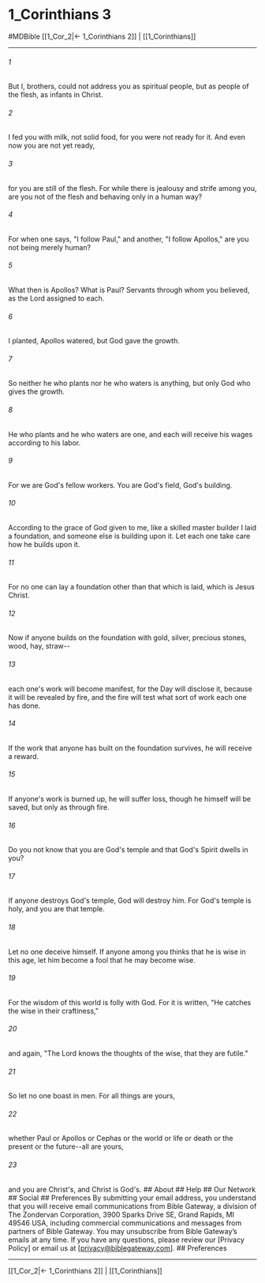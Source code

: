 # 1_Corinthians 3
#MDBible
[[1_Cor_2|← 1_Corinthians 2]] | [[1_Corinthians]]

***






###### 1 


But I, brothers, could not address you as spiritual people, but as people of the flesh, as infants in Christ. 





###### 2 


I fed you with milk, not solid food, for you were not ready for it. And even now you are not yet ready, 





###### 3 


for you are still of the flesh. For while there is jealousy and strife among you, are you not of the flesh and behaving only in a human way? 





###### 4 


For when one says, "I follow Paul," and another, "I follow Apollos," are you not being merely human? 





###### 5 


What then is Apollos? What is Paul? Servants through whom you believed, as the Lord assigned to each. 





###### 6 


I planted, Apollos watered, but God gave the growth. 





###### 7 


So neither he who plants nor he who waters is anything, but only God who gives the growth. 





###### 8 


He who plants and he who waters are one, and each will receive his wages according to his labor. 





###### 9 


For we are God's fellow workers. You are God's field, God's building. 





###### 10 


According to the grace of God given to me, like a skilled master builder I laid a foundation, and someone else is building upon it. Let each one take care how he builds upon it. 





###### 11 


For no one can lay a foundation other than that which is laid, which is Jesus Christ. 





###### 12 


Now if anyone builds on the foundation with gold, silver, precious stones, wood, hay, straw-- 





###### 13 


each one's work will become manifest, for the Day will disclose it, because it will be revealed by fire, and the fire will test what sort of work each one has done. 





###### 14 


If the work that anyone has built on the foundation survives, he will receive a reward. 





###### 15 


If anyone's work is burned up, he will suffer loss, though he himself will be saved, but only as through fire. 





###### 16 


Do you not know that you are God's temple and that God's Spirit dwells in you? 





###### 17 


If anyone destroys God's temple, God will destroy him. For God's temple is holy, and you are that temple. 





###### 18 


Let no one deceive himself. If anyone among you thinks that he is wise in this age, let him become a fool that he may become wise. 





###### 19 


For the wisdom of this world is folly with God. For it is written, "He catches the wise in their craftiness," 





###### 20 


and again, "The Lord knows the thoughts of the wise, that they are futile." 





###### 21 


So let no one boast in men. For all things are yours, 





###### 22 


whether Paul or Apollos or Cephas or the world or life or death or the present or the future--all are yours, 





###### 23 


and you are Christ's, and Christ is God's. ## About ## Help ## Our Network ## Social ## Preferences By submitting your email address, you understand that you will receive email communications from Bible Gateway, a division of The Zondervan Corporation, 3900 Sparks Drive SE, Grand Rapids, MI 49546 USA, including commercial communications and messages from partners of Bible Gateway. You may unsubscribe from Bible Gateway&rsquo;s emails at any time. If you have any questions, please review our [Privacy Policy] or email us at [privacy@biblegateway.com]. ## Preferences

***

[[1_Cor_2|← 1_Corinthians 2]] | [[1_Corinthians]]
